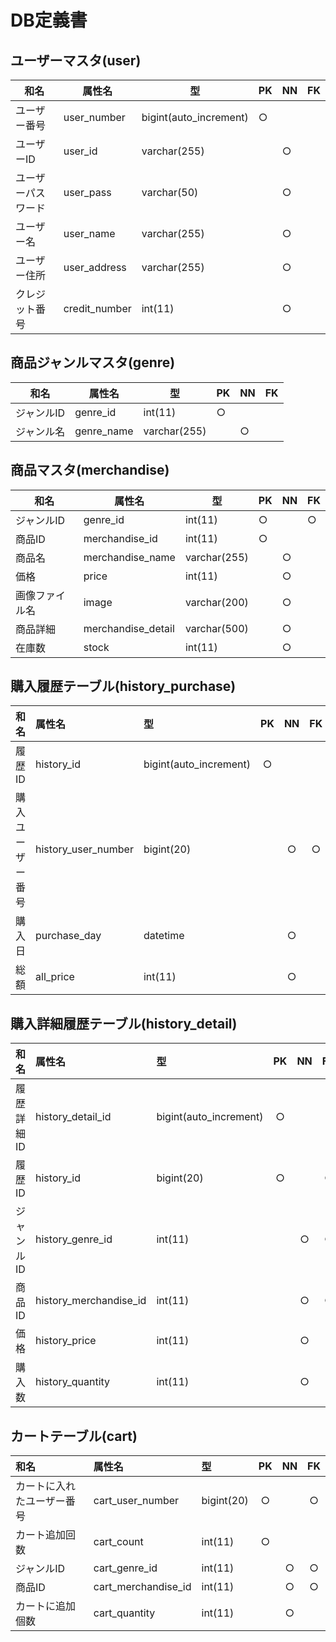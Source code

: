 # DB定義書

## ユーザーマスタ(user)

|和名|属性名|型|PK|NN|FK|
|---|-----|--|--|--|--|
|ユーザー番号|user_number|bigint(auto_increment)|○|||
|ユーザーID|user_id|varchar(255)||○||
|ユーザーパスワード|user_pass|varchar(50)||○||
|ユーザー名|user_name|varchar(255)||○||
|ユーザー住所|user_address|varchar(255)||○||
|クレジット番号|credit_number|int(11)||○||

## 商品ジャンルマスタ(genre)

|和名|属性名|型|PK|NN|FK|
|---|-----|--|--|--|--|
|ジャンルID|genre_id|int(11)|○|||
|ジャンル名|genre_name|varchar(255)||○||

## 商品マスタ(merchandise)

|和名|属性名|型|PK|NN|FK|
|---|-----|--|--|--|--|
|ジャンルID|genre_id|int(11)|○||○|
|商品ID|merchandise_id|int(11)|○|||
|商品名|merchandise_name|varchar(255)||○||
|価格|price|int(11)||○||
|画像ファイル名|image|varchar(200)||○||
|商品詳細|merchandise_detail|varchar(500)||○||
|在庫数|stock|int(11)||○||

## 購入履歴テーブル(history_purchase)

|和名|属性名|型|PK|NN|FK|
|:---|:---|:---|:---:|:---:|:---:|
|履歴ID|history_id|bigint(auto_increment)|○|||
|購入ユーザー番号|history_user_number|bigint(20)||○|○|
|購入日|purchase_day|datetime||○||
|総額|all_price|int(11)||○||

## 購入詳細履歴テーブル(history_detail)

|和名|属性名|型|PK|NN|FK|
|:---|:---|:---|:---:|:---:|:---:|
|履歴詳細ID|history_detail_id|bigint(auto_increment)|○|||
|履歴ID|history_id|bigint(20)|○||○|
|ジャンルID|history_genre_id|int(11)||○|○|
|商品ID|history_merchandise_id|int(11)||○|○|
|価格|history_price|int(11)||○||
|購入数|history_quantity|int(11)||○||

## カートテーブル(cart)

|和名|属性名|型|PK|NN|FK|
|:---|:---|:---|:---:|:---:|:---:|
|カートに入れたユーザー番号|cart_user_number|bigint(20)|○||○|
|カート追加回数|cart_count|int(11)|○|||
|ジャンルID|cart_genre_id|int(11)||○|○|
|商品ID|cart_merchandise_id|int(11)||○|○|
|カートに追加個数|cart_quantity|int(11)||○||

